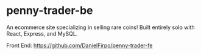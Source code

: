 # penny-trader-be
An ecommerce site specializing in selling rare coins! Built entirely solo with React, Express, and MySQL. 

Front End: https://github.com/DanielFirpo/penny-trader-fe

